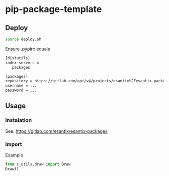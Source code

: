 # pip-package-template


## Deploy
 ```bash
source deploy.sh 
```

Ensure .pypirc equals
 ```txt
[distutils]
index-servers =
    packages

[packages]
repository = https://gitlab.com/api/v4/projects/esantix%2Fesantix-packages/packages/pypi  
username = ...
password = ...
```

## Usage
### Instalation
See: https://gitlab.com/esantix/esantix-packages

### Import
Example 

```python
from s_utils.draw import Draw
Draw()
```
